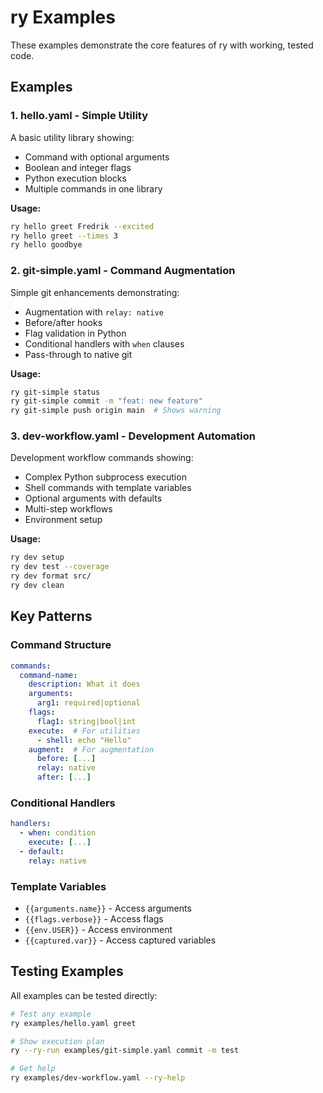 # ry Examples

These examples demonstrate the core features of ry with working, tested code.

## Examples

### 1. hello.yaml - Simple Utility
A basic utility library showing:
- Command with optional arguments
- Boolean and integer flags  
- Python execution blocks
- Multiple commands in one library

**Usage:**
```bash
ry hello greet Fredrik --excited
ry hello greet --times 3
ry hello goodbye
```

### 2. git-simple.yaml - Command Augmentation
Simple git enhancements demonstrating:
- Augmentation with `relay: native`
- Before/after hooks
- Flag validation in Python
- Conditional handlers with `when` clauses
- Pass-through to native git

**Usage:**
```bash
ry git-simple status
ry git-simple commit -m "feat: new feature"
ry git-simple push origin main  # Shows warning
```

### 3. dev-workflow.yaml - Development Automation
Development workflow commands showing:
- Complex Python subprocess execution
- Shell commands with template variables
- Optional arguments with defaults
- Multi-step workflows
- Environment setup

**Usage:**
```bash
ry dev setup
ry dev test --coverage
ry dev format src/
ry dev clean
```

## Key Patterns

### Command Structure
```yaml
commands:
  command-name:
    description: What it does
    arguments:
      arg1: required|optional
    flags:
      flag1: string|bool|int
    execute:  # For utilities
      - shell: echo "Hello"
    augment:  # For augmentation
      before: [...]
      relay: native
      after: [...]
```

### Conditional Handlers
```yaml
handlers:
  - when: condition
    execute: [...]
  - default:
    relay: native
```

### Template Variables
- `{{arguments.name}}` - Access arguments
- `{{flags.verbose}}` - Access flags
- `{{env.USER}}` - Access environment
- `{{captured.var}}` - Access captured variables

## Testing Examples

All examples can be tested directly:

```bash
# Test any example
ry examples/hello.yaml greet

# Show execution plan
ry --ry-run examples/git-simple.yaml commit -m test

# Get help
ry examples/dev-workflow.yaml --ry-help
```